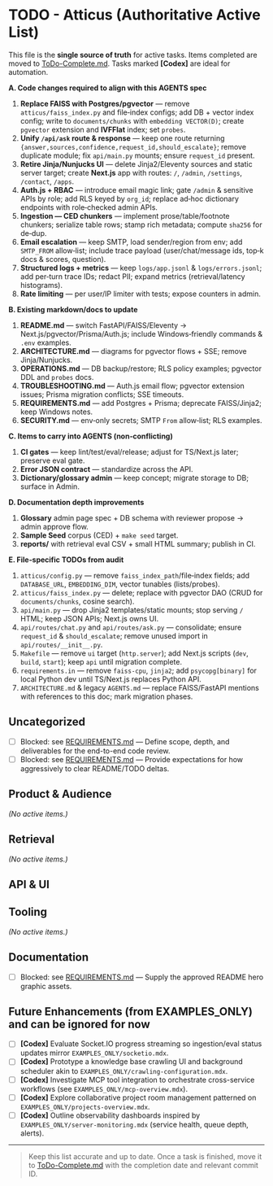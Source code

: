 # TODO - Atticus (Authoritative Active List)

This file is the **single source of truth** for active tasks.
Items completed are moved to [ToDo-Complete.md](ToDo-Complete.md).
Tasks marked **[Codex]** are ideal for automation.

**A. Code changes required to align with this AGENTS spec**

1. **Replace FAISS with Postgres/pgvector** — remove `atticus/faiss_index.py` and file‑index configs; add DB + vector index config; write to `documents/chunks` with `embedding VECTOR(D)`; create `pgvector` extension and **IVFFlat** index; set `probes`.
2. **Unify `/api/ask` route & response** — keep one route returning `{answer,sources,confidence,request_id,should_escalate}`; remove duplicate module; fix `api/main.py` mounts; ensure `request_id` present.
3. **Retire Jinja/Nunjucks UI** — delete Jinja2/Eleventy sources and static server target; create **Next.js** app with routes: `/`, `/admin`, `/settings`, `/contact`, `/apps`.
4. **Auth.js + RBAC** — introduce email magic link; gate `/admin` & sensitive APIs by role; add RLS keyed by `org_id`; replace ad‑hoc dictionary endpoints with role‑checked admin APIs.
5. **Ingestion — CED chunkers** — implement prose/table/footnote chunkers; serialize table rows; stamp rich metadata; compute `sha256` for de‑dup.
6. **Email escalation** — keep SMTP, load sender/region from env; add `SMTP_FROM` allow‑list; include trace payload (user/chat/message ids, top‑k docs & scores, question).
7. **Structured logs + metrics** — keep `logs/app.jsonl` & `logs/errors.jsonl`; add per‑turn trace IDs; redact PII; expand metrics (retrieval/latency histograms).
8. **Rate limiting** — per user/IP limiter with tests; expose counters in admin.

**B. Existing markdown/docs to update**

1. **README.md** — switch FastAPI/FAISS/Eleventy → Next.js/pgvector/Prisma/Auth.js; include Windows‑friendly commands & `.env` examples.
2. **ARCHITECTURE.md** — diagrams for pgvector flows + SSE; remove Jinja/Nunjucks.
3. **OPERATIONS.md** — DB backup/restore; RLS policy examples; pgvector DDL and `probes` docs.
4. **TROUBLESHOOTING.md** — Auth.js email flow; pgvector extension issues; Prisma migration conflicts; SSE timeouts.
5. **REQUIREMENTS.md** — add Postgres + Prisma; deprecate FAISS/Jinja2; keep Windows notes.
6. **SECURITY.md** — env‑only secrets; SMTP `From` allow‑list; RLS examples.

**C. Items to carry into AGENTS (non‑conflicting)**

1. **CI gates** — keep lint/test/eval/release; adjust for TS/Next.js later; preserve eval gate.
2. **Error JSON contract** — standardize across the API.
3. **Dictionary/glossary admin** — keep concept; migrate storage to DB; surface in Admin.

**D. Documentation depth improvements**

1. **Glossary** admin page spec + DB schema with reviewer propose → admin approve flow.
2. **Sample Seed** corpus (CED) + `make seed` target.
3. **reports/** with retrieval eval CSV + small HTML summary; publish in CI.

**E. File‑specific TODOs from audit**

1. `atticus/config.py` — remove `faiss_index_path`/file‑index fields; add `DATABASE_URL`, `EMBEDDING_DIM`, vector tunables (lists/probes).
2. `atticus/faiss_index.py` — delete; replace with pgvector DAO (CRUD for `documents/chunks`, cosine search).
3. `api/main.py` — drop Jinja2 templates/static mounts; stop serving `/` HTML; keep JSON APIs; Next.js owns UI.
4. `api/routes/chat.py` and `api/routes/ask.py` — consolidate; ensure `request_id` & `should_escalate`; remove unused import in `api/routes/__init__.py`.
5. `Makefile` — remove `ui` target (`http.server`); add Next.js scripts (`dev`, `build`, `start`); keep `api` until migration complete.
6. `requirements.in` — remove `faiss-cpu`, `jinja2`; add `psycopg[binary]` for local Python dev until TS/Next.js replaces Python API.
7. `ARCHITECTURE.md` & legacy `AGENTS.md` — replace FAISS/FastAPI mentions with references to this doc; mark migration phases.

## Uncategorized

* [ ] Blocked: see [REQUIREMENTS.md](REQUIREMENTS.md#code-review-scope) — Define scope, depth, and deliverables for the end-to-end code review.
* [ ] Blocked: see [REQUIREMENTS.md](REQUIREMENTS.md#backlog-sweep-process) — Provide expectations for how aggressively to clear README/TODO deltas.

## Product & Audience

*(No active items.)*

## Retrieval

*(No active items.)*

## API & UI


## Tooling

*(No active items.)*

## Documentation

* [ ] Blocked: see [REQUIREMENTS.md](REQUIREMENTS.md#hero-graphic-asset) — Supply the approved README hero graphic assets.

## Future Enhancements (from EXAMPLES_ONLY) and can be ignored for now

* [ ] **[Codex]** Evaluate Socket.IO progress streaming so ingestion/eval status updates mirror `EXAMPLES_ONLY/socketio.mdx`.
* [ ] **[Codex]** Prototype a knowledge base crawling UI and background scheduler akin to `EXAMPLES_ONLY/crawling-configuration.mdx`.
* [ ] **[Codex]** Investigate MCP tool integration to orchestrate cross-service workflows (see `EXAMPLES_ONLY/mcp-overview.mdx`).
* [ ] **[Codex]** Explore collaborative project room management patterned on `EXAMPLES_ONLY/projects-overview.mdx`.
* [ ] **[Codex]** Outline observability dashboards inspired by `EXAMPLES_ONLY/server-monitoring.mdx` (service health, queue depth, alerts).

---

> Keep this list accurate and up to date. Once a task is finished, move it to [ToDo-Complete.md](ToDo-Complete.md) with the completion date and relevant commit ID.
